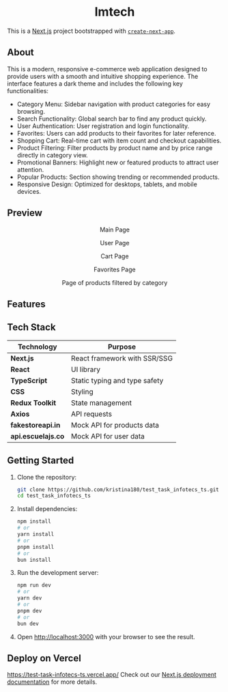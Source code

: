 <h1 align="center">Imtech</h1>


This is a [Next.js](https://nextjs.org) project bootstrapped with [`create-next-app`](https://nextjs.org/docs/app/api-reference/cli/create-next-app).


## About
This is a modern, responsive e-commerce web application designed to provide users with a smooth and intuitive shopping experience. The interface features a dark theme and includes the following key functionalities:
- Category Menu: Sidebar navigation with product categories for easy browsing.
- Search Functionality: Global search bar to find any product quickly.
- User Authentication: User registration and login functionality.
- Favorites: Users can add products to their favorites for later reference.
- Shopping Cart: Real-time cart with item count and checkout capabilities.
- Product Filtering: Filter products by product name and by price range directly in category view.
- Promotional Banners: Highlight new or featured products to attract user attention.
- Popular Products: Section showing trending or recommended products.
- Responsive Design: Optimized for desktops, tablets, and mobile devices.

## Preview

<p align="center"> Main Page</p>
<p align="center"> User Page</p>
<p align="center"> Cart Page</p>
<p align="center"> Favorites Page</p>
<p align="center"> Page of products filtered by category</p>


## Features



## Tech Stack

| Technology         | Purpose                                      |
|--------------------|----------------------------------------------|
| **Next.js**        | React framework with SSR/SSG                 |
| **React**          | UI library                                   |
| **TypeScript**     | Static typing and type safety                |
| **CSS**            | Styling          |
| **Redux Toolkit**  | State management                             |
| **Axios**          | API requests                                 |
| **fakestoreapi.in**| Mock API for products data                   |
| **api.escuelajs.co**| Mock API for user data                   |




## Getting Started

1. Clone the repository:

   ```bash
   git clone https://github.com/kristina180/test_task_infotecs_ts.git
   cd test_task_infotecs_ts

2. Install dependencies:
   
   ```bash
   npm install
   # or
   yarn install
   # or
   pnpm install
   # or
   bun install   
   ```
3. Run the development server:
  
   ```bash
   npm run dev
   # or
   yarn dev
   # or
   pnpm dev
   # or
   bun dev
   ```

4. Open [http://localhost:3000](http://localhost:3000) with your browser to see the result.

## Deploy on Vercel
https://test-task-infotecs-ts.vercel.app/
Check out our [Next.js deployment documentation](https://nextjs.org/docs/app/building-your-application/deploying) for more details.
